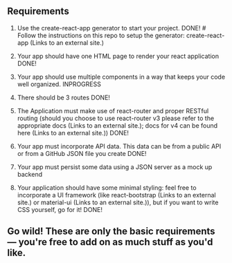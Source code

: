 

## Requirements

1. Use the create-react-app generator to start your project. DONE!
        # Follow the instructions on this repo to setup the generator: create-react-app (Links to an external site.)

2. Your app should have one HTML page to render your react application DONE!

3. Your app should use multiple components in a way that keeps your code well organized. INPROGRESS

4. There should be 3 routes DONE!

5. The Application must make use of react-router and proper RESTful routing (should you choose to use react-router v3 please refer to the appropriate docs (Links to an external site.); docs for v4 can be found here (Links to an external site.)) DONE!

6. Your app must incorporate API data. This data can be from a public API or from a GitHub JSON file you create DONE!

7. Your app must persist some data using a JSON server as a mock up backend

8. Your application should have some minimal styling: feel free to incorporate a UI framework (like react-bootstrap (Links to an external site.) or material-ui (Links to an external site.)), but if you want to write CSS yourself, go for it! DONE!

## Go wild! These are only the basic requirements — you're free to add on as much stuff as you'd like.